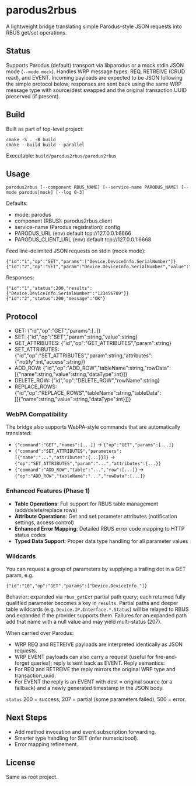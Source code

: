 # parodus2rbus

A lightweight bridge translating simple Parodus-style JSON requests into RBUS get/set operations.

## Status
Supports Parodus (default) transport via libparodus or a mock stdin JSON mode (`--mode mock`). Handles WRP message types: REQ, RETREIVE (CRUD read), and EVENT. Incoming payloads are expected to be JSON following the simple protocol below; responses are sent back using the same WRP message type with source/dest swapped and the original transaction UUID preserved (if present).

## Build
Built as part of top-level project:
```
cmake -S . -B build
cmake --build build --parallel
```
Executable: `build/parodus2rbus/parodus2rbus`

## Usage
```
parodus2rbus [--component RBUS_NAME] [--service-name PARODUS_NAME] [--mode parodus|mock] [--log 0-3]
```
Defaults:
- mode: parodus
- component (RBUS): parodus2rbus.client
- service-name (Parodus registration): config
- PARODUS_URL (env) default tcp://127.0.0.1:6666
- PARODUS_CLIENT_URL (env) default tcp://127.0.0.1:6668

Feed line-delimited JSON requests on stdin (mock mode):
```
{"id":"1","op":"GET","params":["Device.DeviceInfo.SerialNumber"]}
{"id":"2","op":"SET","param":"Device.DeviceInfo.SerialNumber","value":"ABC123"}
```

Responses:
```
{"id":"1","status":200,"results":{"Device.DeviceInfo.SerialNumber":"123456789"}}
{"id":"2","status":200,"message":"OK"}
```

## Protocol
- GET: {"id","op":"GET","params":[..]}
- SET: {"id","op":"SET","param":string,"value":string}
- GET_ATTRIBUTES: {"id","op":"GET_ATTRIBUTES","param":string}
- SET_ATTRIBUTES: {"id","op":"SET_ATTRIBUTES","param":string,"attributes":{"notify":int,"access":string}}
- ADD_ROW: {"id","op":"ADD_ROW","tableName":string,"rowData":[{"name":string,"value":string,"dataType":int}]}
- DELETE_ROW: {"id","op":"DELETE_ROW","rowName":string}
- REPLACE_ROWS: {"id","op":"REPLACE_ROWS","tableName":string,"tableData":[[{"name":string,"value":string,"dataType":int}]]}

### WebPA Compatibility
The bridge also supports WebPA-style commands that are automatically translated:
- `{"command":"GET","names":[...]}` → `{"op":"GET","params":[...]}`
- `{"command":"SET_ATTRIBUTES","parameters":[{"name":"...","attributes":{...}}]}` → `{"op":"SET_ATTRIBUTES","param":"...","attributes":{...}}`
- `{"command":"ADD_ROW","table":"...","row":[...]}` → `{"op":"ADD_ROW","tableName":"...","rowData":[...]}`

### Enhanced Features (Phase 1)
- **Table Operations**: Full support for RBUS table management (add/delete/replace rows)
- **Attribute Operations**: Get and set parameter attributes (notification settings, access control)
- **Enhanced Error Mapping**: Detailed RBUS error code mapping to HTTP status codes
- **Typed Data Support**: Proper data type handling for all parameter values

### Wildcards
You can request a group of parameters by supplying a trailing dot in a GET param, e.g.
```
{"id":"10","op":"GET","params":["Device.DeviceInfo."]}
```
Behavior: expanded via `rbus_getExt` partial path query; each returned fully qualified parameter becomes a key in `results`.
Partial paths and deeper table wildcards (e.g. `Device.IP.Interface.*.Status`) will be relayed to RBUS and expanded if the provider supports them.
Failures for an expanded path add that name with a null value and may yield multi-status (207).

When carried over Parodus:
- WRP REQ and RETREIVE payloads are interpreted identically as JSON requests.
- WRP EVENT payloads can also carry a request (useful for fire-and-forget queries); reply is sent back as EVENT.
Reply semantics:
- For REQ and RETREIVE the reply mirrors the original WRP type and transaction_uuid.
- For EVENT the reply is an EVENT with dest = original source (or a fallback) and a newly generated timestamp in the JSON body.

`status` 200 = success, 207 = partial (some parameters failed), 500 = error.

## Next Steps
- Add method invocation and event subscription forwarding.
- Smarter type handling for SET (infer numeric/bool). 
- Error mapping refinement.

## License
Same as root project.
